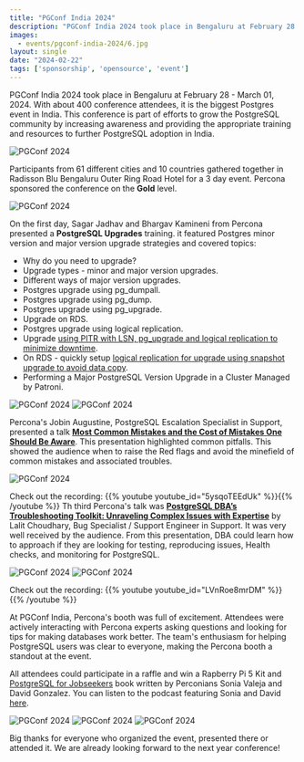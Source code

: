 ```yaml
---
title: "PGConf India 2024"
description: "PGConf India 2024 took place in Bengaluru at February 28 - March 01, 2024. With about 400 conference attendees, it is the biggest Postgres event in India.  "
images:
  - events/pgconf-india-2024/6.jpg
layout: single
date: "2024-02-22"
tags: ['sponsorship', 'opensource', 'event']
---
```


PGConf India 2024 took place in Bengaluru at February 28 - March 01, 2024. With about 400 conference attendees, it is the biggest Postgres event in India. This conference is part of efforts to grow the PostgreSQL community by increasing awareness and providing the appropriate training and resources to further PostgreSQL adoption in India.

![PGConf 2024](/events/pgconf-india-2024/9.jpg)

Participants from 61 different cities and 10 countries gathered together in Radisson Blu Bengaluru Outer Ring Road Hotel for a 3 day event. Percona sponsored the conference on the **Gold** level.

![PGConf 2024](/events/pgconf-india-2024/10.jpg)

On the first day, Sagar Jadhav and Bhargav Kamineni from Percona presented a **PostgreSQL Upgrades** training. it featured Postgres minor version and major version upgrade strategies and covered topics: 

- Why do you need to upgrade?
- Upgrade types - minor and major version upgrades.
- Different ways of major version upgrades.
- Postgres upgrade using pg_dumpall.
- Postgres upgrade using pg_dump.
- Postgres upgrade using pg_upgrade.
- Upgrade on RDS.
- Postgres upgrade using logical replication.
- Upgrade [using PITR with LSN, pg_upgrade and logical replication to minimize downtime](https://www.percona.com/blog/the-magic-of-pitr-pg_upgrade-and-logical-replication-when-used-together-for-postgresql-version-upgrades/).
- On RDS - quickly setup [logical replication for upgrade using snapshot upgrade to avoid data copy](https://www.percona.com/blog/postgresql-logical-replication-using-an-rds-snapshot/).
- Performing a Major PostgreSQL Version Upgrade in a Cluster Managed by Patroni.

![PGConf 2024](/events/pgconf-india-2024/1.jpg)
![PGConf 2024](/events/pgconf-india-2024/2.jpg)

Percona's Jobin Augustine, PostgreSQL Escalation Specialist in Support, presented a talk [**Most Common Mistakes and the Cost of Mistakes One Should Be Aware**](https://pgconf.in/conferences/pgconfin2024/program/proposals/574). This presentation highlighted common pitfalls. This showed the audience when to raise the Red flags and avoid the minefield of common mistakes and associated troubles. 

![PGConf 2024](/events/pgconf-india-2024/3.jpg)

Check out the recording: 
{{% youtube youtube_id="5ysqoTEEdUk" %}}{{% /youtube %}}
Th third Percona's talk was [**PostgreSQL DBA’s Troubleshooting Toolkit: Unraveling Complex Issues with Expertise**](https://pgconf.in/conferences/pgconfin2024/program/proposals/663) by Lalit Choudhary, Bug Specialist / Support Engineer in Support. It was very well received by the audience. From this presentation, DBA could learn how to approach if they are looking for testing, reproducing issues, Health checks, and monitoring for PostgreSQL.

![PGConf 2024](/events/pgconf-india-2024/4.jpg)
![PGConf 2024](/events/pgconf-india-2024/5.jpg)

Check out the recording: 
{{% youtube youtube_id="LVnRoe8mrDM" %}}{{% /youtube %}}


At PGConf India, Percona's booth was full of excitement. Attendees were actively interacting with Percona experts asking questions and looking for tips for making databases work better. The team's enthusiasm for helping PostgreSQL users was clear to everyone, making the Percona booth a standout at the event.

All attendees could participate in a raffle and win a Rapberry Pi 5 Kit and [PostgreSQL for Jobseekers](https://www.amazon.com/PostgreSQL-Jobseekers-Introduction-administration-English/dp/935551400X) book written by Perconians Sonia Valeja and David Gonzalez. You can listen to the podcast featuring Sonia and David [here](https://datagravity.podbean.com/e/data-gravity-episode-2-postgresql-for-jobseekers/).

![PGConf 2024](/events/pgconf-india-2024/6.jpg)
![PGConf 2024](/events/pgconf-india-2024/7.jpg)
![PGConf 2024](/events/pgconf-india-2024/8.jpg)

Big thanks for everyone who organized the event, presented there or attended it. We are already looking forward to the next year conference! 